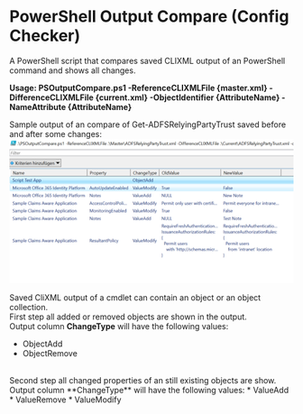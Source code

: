 # PowerShell Output Compare (Config Checker)
A PowerShell script that compares saved CLIXML output of an PowerShell command and shows all changes.

<b>Usage: PSOutputCompare.ps1 -ReferenceCLIXMLFile {master.xml} -DifferenceCLIXMLFile {current.xml} -ObjectIdentifier {AttributeName} -NameAttribute {AttributeName}</b><br/>

Sample output of an compare of Get-ADFSRelyingPartyTrust saved before and after some changes:<br/>
![GitHub Logo](./PSOutputCompare.png)

Saved CliXML output of a cmdlet can contain an object or an object collection.<br/>
First step all added or removed objects are shown in the output.<br/>
Output column **ChangeType** will have the following values:<br/>
* ObjectAdd
* ObjectRemove
<br/>
Second step all changed properties of an still existing objects are show.<br/>
Output column **ChangeType** will have the following values:
* ValueAdd
* ValueRemove
* ValueModify
